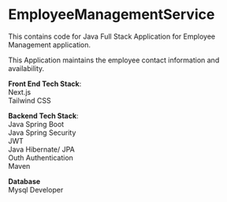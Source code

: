 # EmployeeManagementService
This contains code for Java Full Stack Application for Employee Management application.  

This Application maintains the employee contact information and availability.  
  
**Front End Tech Stack**:  
Next.js  
Tailwind CSS  
  
**Backend Tech Stack**:  
Java Spring Boot  
Java Spring Security  
JWT  
Java Hibernate/ JPA  
Outh Authentication  
Maven  
  
**Database**  
Mysql Developer
